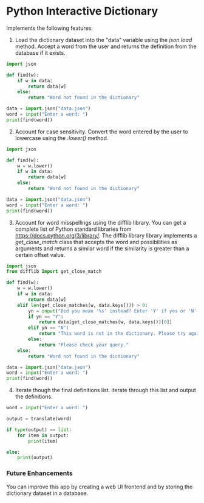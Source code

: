 # Python Interactive Dictionary

Implements the following features:

1. Load the dictionary dataset into the "data" variable using the *json.load* method. Accept a word from the user and returns the definition from the database if it exists.

```python
import json

def find(w):
    if w in data:
        return data[w]
    else:
        return "Word not found in the dictionary"

data = import.json("data.json")
word = input("Enter a word: ")
print(find(word))
```

2. Account for case sensitivity. Convert the word entered by the user to lowercase using the *.lower()* method.

```python
import json

def find(w):
    w = w.lower()
    if w in data:
        return data[w]
    else:
        return "Word not found in the dictionary"

data = import.json("data.json")
word = input("Enter a word: ")
print(find(word))
```

3. Account for word misspellings using the difflib library. You can get a complete list of Python standard libraries from https://docs.python.org/3/library/. The difflib library library implements a *get_close_match* class that accepts the word and possibilities as arguments and returns a similar word if the similarity is greater than a certain offset value.

```python
import json
from difflib import get_close_match

def find(w):
    w = w.lower()
    if w in data:
        return data[w]
    elif len(get_close_matches(w, data.keys())) > 0:
        yn = input("Did you mean '%s' instead? Enter 'Y' if yes or 'N' if no: " % get_close_matches(w, data.keys())[0])
        if yn == "Y":
            return data[get_close_matches(w, data.keys())[0]]
        elif yn == "N":
            return "This word is not in the dictionary. Please try again."
        else:
            return "Please check your query."
    else:
        return "Word not found in the dictionary"

data = import.json("data.json")
word = input("Enter a word: ")
print(find(word))
```
4. Iterate though the final definitions list. iterate through this list and output the definitions.

```python
word = input("Enter a word: ")

output = translate(word)

if type(output) == list:
    for item in output:
        print(item)

else:
    print(output)
```

### Future Enhancements

You can improve this app by creating a web UI frontend and by storing the dictionary dataset in a database. 
